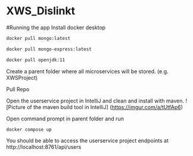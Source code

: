 # XWS_Dislinkt

#Running the app
Install docker desktop
```bash
docker pull mongo:latest

docker pull mongo-express:latest

docker pull openjdk:11
```

Create a parent folder where all microservices will be stored. (e.g. XWSProject)

Pull Repo

Open the userservice project in IntelliJ and clean and install with maven.
![Picture of the maven build tool in IntelliJ] (https://imgur.com/a/tUtfAp6)

Open command prompt in parent folder and run
```bash
docker compose up
```

You should be able to access the userservice project endpoints at http://localhost:8761/api/users

